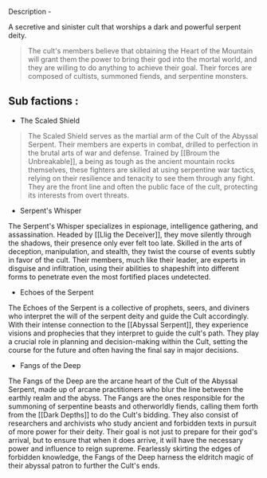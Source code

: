 
Description -

A secretive and sinister cult that worships a dark and powerful serpent deity. 

>The cult's members believe that obtaining the Heart of the Mountain will grant them the power to bring their god into the mortal world, and they are willing to do anything to achieve their goal. Their forces are composed of cultists, summoned fiends, and serpentine monsters.


## Sub factions : 

- The Scaled Shield

>The Scaled Shield serves as the martial arm of the Cult of the Abyssal Serpent. Their members are experts in combat, drilled to perfection in the brutal arts of war and defense. Trained by [[Broum the Unbreakable]], a being as tough as the ancient mountain rocks themselves, these fighters are skilled at using serpentine war tactics, relying on their resilience and tenacity to see them through any fight. They are the front line and often the public face of the cult, protecting its interests from overt threats. 

- Serpent's Whisper

The Serpent's Whisper specializes in espionage, intelligence gathering, and assassination. Headed by [[Llig the Deceiver]], they move silently through the shadows, their presence only ever felt too late. Skilled in the arts of deception, manipulation, and stealth, they twist the course of events subtly in favor of the cult. Their members, much like their leader, are experts in disguise and infiltration, using their abilities to shapeshift into different forms to penetrate even the most fortified places undetected.

- Echoes of the Serpent

The Echoes of the Serpent is a collective of prophets, seers, and diviners who interpret the will of the serpent deity and guide the Cult accordingly. With their intense connection to the [[Abyssal Serpent]], they experience visions and prophecies that they interpret to guide the cult's path. They play a crucial role in planning and decision-making within the Cult, setting the course for the future and often having the final say in major decisions.

- Fangs of the Deep

The Fangs of the Deep are the arcane heart of the Cult of the Abyssal Serpent, made up of arcane practitioners who blur the line between the earthly realm and the abyss. The Fangs are the ones responsible for the summoning of serpentine beasts and otherworldly fiends, calling them forth from the [[Dark Depths]] to do the Cult's bidding. They also consist of researchers and archivists who study ancient and forbidden texts in pursuit of more power for their deity. Their goal is not just to prepare for their god's arrival, but to ensure that when it does arrive, it will have the necessary power and influence to reign supreme. Fearlessly skirting the edges of forbidden knowledge, the Fangs of the Deep harness the eldritch magic of their abyssal patron to further the Cult's ends.